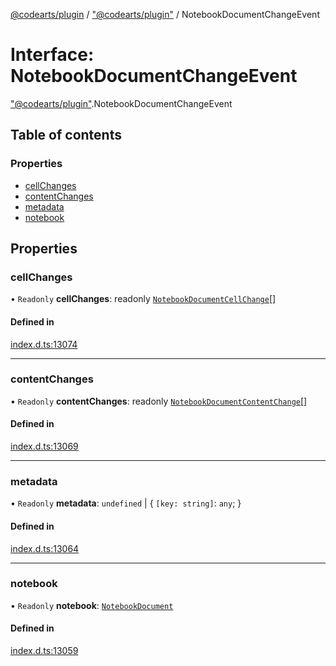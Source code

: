 [@codearts/plugin](../README.md) / ["@codearts/plugin"](../modules/_codearts_plugin_.md) / NotebookDocumentChangeEvent

# Interface: NotebookDocumentChangeEvent

["@codearts/plugin"](../modules/_codearts_plugin_.md).NotebookDocumentChangeEvent

## Table of contents

### Properties

- [cellChanges](codearts_plugin_.NotebookDocumentChangeEvent.md#cellchanges)
- [contentChanges](codearts_plugin_.NotebookDocumentChangeEvent.md#contentchanges)
- [metadata](codearts_plugin_.NotebookDocumentChangeEvent.md#metadata)
- [notebook](codearts_plugin_.NotebookDocumentChangeEvent.md#notebook)

## Properties

### cellChanges

• `Readonly` **cellChanges**: readonly [`NotebookDocumentCellChange`](codearts_plugin_.NotebookDocumentCellChange.md)[]

#### Defined in

[index.d.ts:13074](https://github.com/huaweicloud/cloudide-plugin-api/blob/d4de966/index.d.ts#L13074)

___

### contentChanges

• `Readonly` **contentChanges**: readonly [`NotebookDocumentContentChange`](codearts_plugin_.NotebookDocumentContentChange.md)[]

#### Defined in

[index.d.ts:13069](https://github.com/huaweicloud/cloudide-plugin-api/blob/d4de966/index.d.ts#L13069)

___

### metadata

• `Readonly` **metadata**: `undefined` \| { `[key: string]`: `any`;  }

#### Defined in

[index.d.ts:13064](https://github.com/huaweicloud/cloudide-plugin-api/blob/d4de966/index.d.ts#L13064)

___

### notebook

• `Readonly` **notebook**: [`NotebookDocument`](codearts_plugin_.NotebookDocument.md)

#### Defined in

[index.d.ts:13059](https://github.com/huaweicloud/cloudide-plugin-api/blob/d4de966/index.d.ts#L13059)
